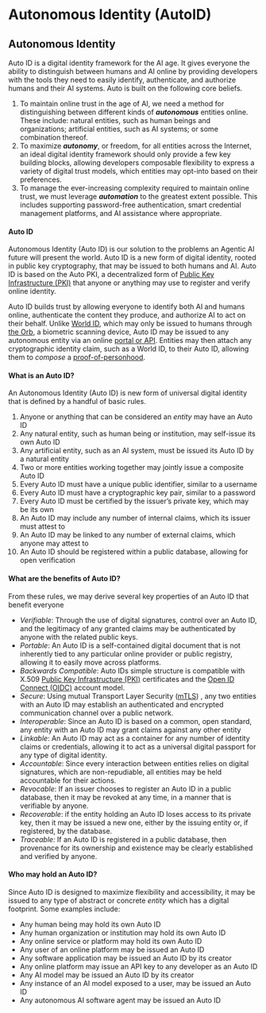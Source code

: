 # Autonomous Identity (AutoID)

## Autonomous Identity

Auto ID is a digital identity framework for the AI age. It gives everyone the ability to distinguish between humans and AI online by providing developers with the tools they need to easily identify, authenticate, and authorize humans and their AI systems. Auto is built on the following core beliefs.

1. To maintain online trust in the age of AI, we need a method for distinguishing between different kinds of _**autonomous**_ entities online. These include: natural entities, such as human beings and organizations; artificial entities, such as AI systems; or some combination thereof.
2. To maximize _**autonomy**_, or freedom, for all entities across the Internet, an ideal digital identity framework should only provide a few key building blocks, allowing developers composable flexibility to express a variety of digital trust models, which entities may opt-into based on their preferences.
3. To manage the ever-increasing complexity required to maintain online trust, we must leverage _**automation**_ to the greatest extent possible. This includes supporting password-free authentication, smart credential management platforms, and AI assistance where appropriate.

#### Auto ID

Autonomous Identity (Auto ID) is our solution to the problems an Agentic AI future will present the world. Auto ID is a new form of digital identity, rooted in public key cryptography, that may be issued to both humans and AI. Auto ID is based on the Auto PKI, a decentralized form of [Public Key Infrastructure (PKI)](https://www.notion.so/Public-Key-Infrastructure-00e12ae3c09e4957a4a28e90d44644e8?pvs=21) that anyone or anything may use to register and verify online identity.

Auto ID builds trust by allowing everyone to identify both AI and humans online, authenticate the content they produce, and authorize AI to act on their behalf. Unlike [World ID](https://whitepaper.worldcoin.org/#world-id), which may only be issued to humans through [the Orb](https://whitepaper.worldcoin.org/technical-implementation#the-orb), a biometric scanning device, Auto ID may be issued to any autonomous entity via an online [portal or API](https://www.notion.so/LetsID-ai-39a5aa87439d4bfc93a62da356a5832c?pvs=21). Entities may then attach any cryptographic identity claim, such as a World ID, to their Auto ID, allowing them to _compose_ a [proof-of-personhood](https://www.notion.so/Introduction-to-Proof-of-Personhood-4af8d88ccd1744828152054907f8be47?pvs=21).

#### What is an Auto ID?

An Autonomous Identity (Auto ID) is new form of universal digital identity that is defined by a handful of basic rules.

1. Anyone or anything that can be considered an _entity_ may have an Auto ID
2. Any natural entity, such as human being or institution, may self-issue its own Auto ID
3. Any artificial entity, such as an AI system, must be issued its Auto ID by a natural entity
4. Two or more entities working together may jointly issue a composite Auto ID
5. Every Auto ID must have a unique public identifier, similar to a username
6. Every Auto ID must have a cryptographic key pair, similar to a password
7. Every Auto ID must be certified by the issuer’s private key, which may be its own
8. An Auto ID may include any number of internal claims, which its issuer must attest to
9. An Auto ID may be linked to any number of external claims, which anyone may attest to
10. An Auto ID should be registered within a public database, allowing for open verification

#### What are the benefits of Auto ID?

From these rules, we may derive several key properties of an Auto ID that benefit everyone

* _Verifiable_: Through the use of digital signatures, control over an Auto ID, and the legitimacy of any granted claims may be authenticated by anyone with the related public keys.
* _Portable_: An Auto ID is a self-contained digital document that is not inherently tied to any particular online provider or public registry, allowing it to easily move across platforms.
* _Backwards Compatible_: Auto IDs simple structure is compatible with X.509 [Public Key Infrastructure (PKI)](https://www.notion.so/Public-Key-Infrastructure-00e12ae3c09e4957a4a28e90d44644e8?pvs=21) certificates and the [Open ID Connect (OIDC)](https://www.notion.so/OAuth-and-OIDC-b1800b7c540e40db921bd933b73a443e?pvs=21) account model.
* _Secure_: Using mutual Transport Layer Security ([mTLS](https://www.cloudflare.com/en-gb/learning/access-management/what-is-mutual-tls/)) , any two entities with an Auto ID may establish an authenticated and encrypted communication channel over a public network.
* _Interoperable_: Since an Auto ID is based on a common, open standard, any entity with an Auto ID may grant claims against any other entity
* _Linkable_: An Auto ID may act as a container for any number of identity claims or credentials, allowing it to act as a universal digital passport for any type of digital identity.
* _Accountable_: Since every interaction between entities relies on digital signatures, which are non-repudiable, all entities may be held accountable for their actions.
* _Revocable_: If an issuer chooses to register an Auto ID in a public database, then it may be revoked at any time, in a manner that is verifiable by anyone.
* _Recoverable_: if the entity holding an Auto ID loses access to its private key, then it may be issued a new one, either by the issuing entity or, if registered, by the database.
* _Traceable:_ If an Auto ID is registered in a public database, then provenance for its ownership and existence may be clearly established and verified by anyone.

#### Who may hold an Auto ID?

Since Auto ID is designed to maximize flexibility and accessibility, it may be issued to any type of abstract or concrete _entity_ which has a digital footprint. Some examples include:

* Any human being may hold its own Auto ID
* Any human organization or institution may hold its own Auto ID
* Any online service or platform may hold its own Auto ID
* Any user of an online platform may be issued an Auto ID
* Any software application may be issued an Auto ID by its creator
* Any online platform may issue an API key to any developer as an Auto ID
* Any AI model may be issued an Auto ID by its creator
* Any instance of an AI model exposed to a user, may be issued an Auto ID
* Any autonomous AI software agent may be issued an Auto ID
